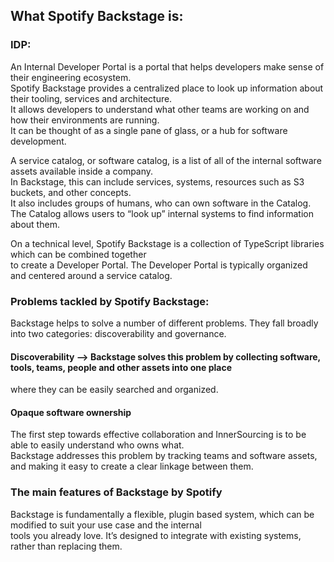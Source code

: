 ## What Spotify Backstage is:
### IDP:
An Internal Developer Portal is a portal that helps developers make sense of their engineering ecosystem.  
Spotify Backstage provides a centralized place to look up information about their tooling, services and architecture.  
It allows developers to understand what other teams are working on and how their environments are running.  
It can be thought of as a single pane of glass, or a hub for software development.  

A service catalog, or software catalog, is a list of all of the internal software assets available inside a company.  
In Backstage, this can include services, systems, resources such as S3 buckets, and other concepts.  
It also includes groups of humans, who can own software in the Catalog.  
The Catalog allows users to “look up” internal systems to find information about them.  

On a technical level, Spotify Backstage is a collection of TypeScript libraries which can be combined together  
to create a Developer Portal. The Developer Portal is typically organized and centered around a service catalog.

### Problems tackled by Spotify Backstage:
Backstage helps to solve a number of different problems. They fall broadly into two categories: discoverability and governance.  
#### Discoverability --> Backstage solves this problem by collecting software, tools, teams, people and other assets into one place  
where they can be easily searched and organized.  

#### Opaque software ownership  
The first step towards effective collaboration and InnerSourcing is to be able to easily understand who owns what.  
Backstage addresses this problem by tracking teams and software assets, and making it easy to create a clear linkage between them.  

### The main features of Backstage by Spotify  
Backstage is fundamentally a flexible, plugin based system, which can be modified to suit your use case and the internal  
tools you already love. It’s designed to integrate with existing systems, rather than replacing them.  

